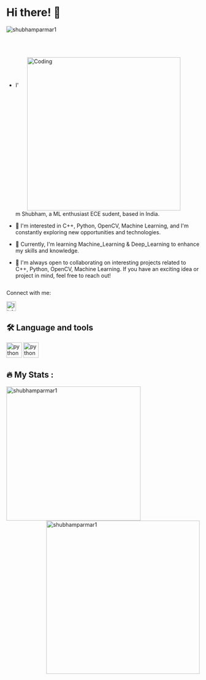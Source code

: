 # Hi there! 👋

<p align="left"> <img src="https://komarev.com/ghpvc/?username=shubhamparmar1&label=Profile%20views&color=0e75b6&style=flat&style=flat" alt="shubhamparmar1" /> </p>

<div style="padding: 50px; text-align: left;">
  <img align="right" alt="Coding" width="400" src="https://media4.giphy.com/media/qgQUggAC3Pfv687qPC/giphy.gif" style="margin-left: 20px;">
</div>

<p>

- I'm Shubham, a ML enthusiast ECE sudent, based in India. 

- 👀 I'm interested in C++, Python, OpenCV, Machine Learning, and I'm constantly exploring new opportunities and technologies.

- 🌱 Currently, I'm learning Machine_Learning & Deep_Learning to enhance my skills and knowledge.

- 💞️ I'm always open to collaborating on interesting projects related to C++, Python, OpenCV, Machine Learning. If you have an exciting idea or project in mind, feel free to reach out!

</p>
<pre></pre>


Connect with me:
<div align="left">
<a href="https://www.linkedin.com/in/shubham-parmar-9876a0220/"><img src="https://img.shields.io/static/v1?message=LinkedIn&logo=linkedin&label=&color=0077B5&logoColor=white&labelColor=&style=for-the-badge" height="25" alt="linkedin logo"  /></a>


###

<h2 align="left">🛠 Language and tools</h2>

<div align="left">
  <img src="https://cdn.jsdelivr.net/gh/devicons/devicon/icons/cplusplus/cplusplus-original.svg" height="40" alt="python logo"  />
<!--   <img width="1" /> -->
  <img src="https://cdn.jsdelivr.net/gh/devicons/devicon/icons/python/python-original.svg" height="40" alt="python logo"  />
</div>

###

<h2 align="left">🔥   My Stats :</h2>

<p><img align="left" width="350" src="https://github-readme-stats.vercel.app/api/top-langs?username=shubhamparmar1&locale=en&hide_title=false&layout=compact&card_width=320&langs_count=10&theme=dark&hide_border=false&border_radius=5&order=3" alt="shubhamparmar1"  /></p>

<p><img align="right" width="400" src="https://streak-stats.demolab.com/?user=shubhamparmar1&locale=en&mode=daily&theme=dark&hide_border=false&border_radius=5&order=3" alt="shubhamparmar1" /></p>
